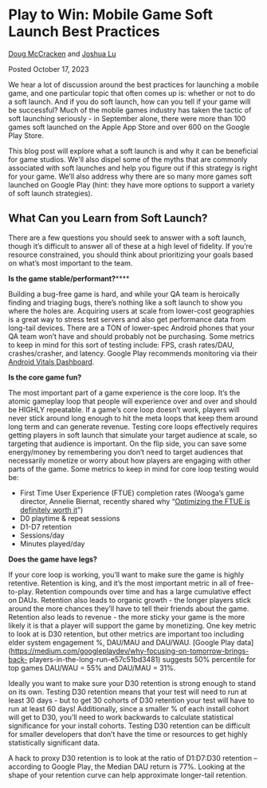 
# Play to Win: Mobile Game Soft Launch Best Practices

[Doug McCracken](https://a16z.com/author/doug-mccracken/) and [Joshua
Lu](https://a16z.com/author/joshua-lu/)

Posted October 17, 2023

We hear a lot of discussion around the best practices for launching a mobile
game, and one particular topic that often comes up is: whether or not to do a
soft launch. And if you do soft launch, how can you tell if your game will be
successful? Much of the mobile games industry has taken the tactic of soft
launching seriously - in September alone, there were more than 100 games soft
launched on the Apple App Store and over 600 on the Google Play Store.

This blog post will explore what a soft launch is and why it can be beneficial
for game studios. We'll also dispel some of the myths that are commonly
associated with soft launches and help you figure out if this strategy is
right for your game. We’ll also address why there are so many more games soft
launched on Google Play (hint: they have more options to support a variety of
soft launch strategies).

## **What Can you Learn from Soft Launch?**

There are a few questions you should seek to answer with a soft launch, though
it’s difficult to answer all of these at a high level of fidelity. If you’re
resource constrained, you should think about prioritizing your goals based on
what’s most important to the team.

**Is the game stable/performant?******

Building a bug-free game is hard, and while your QA team is heroically finding
and triaging bugs, there’s nothing like a soft launch to show you where the
holes are. Acquiring users at scale from lower-cost geographies is a great way
to stress test servers and also get performance data from long-tail devices.
There are a TON of lower-spec Android phones that your QA team won’t have and
should probably not be purchasing. Some metrics to keep in mind for this sort
of testing include: FPS, crash rates/DAU, crashes/crasher, and latency. Google
Play recommends monitoring via their [Android Vitals
Dashboard](https://play.google.com/console/about/vitals/).

**Is the core game fun?**

The most important part of a game experience is the core loop. It’s the atomic
gameplay loop that people will experience over and over and should be HIGHLY
repeatable. If a game’s core loop doesn’t work, players will never stick
around long enough to hit the meta loops that keep them around long term and
can generate revenue. Testing core loops effectively requires getting players
in soft launch that simulate your target audience at scale, so targeting that
audience is important. On the flip side, you can save some energy/money by
remembering you don’t need to target audiences that necessarily monetize or
worry about how players are engaging with other parts of the game. Some
metrics to keep in mind for core loop testing would be:

  * First Time User Experience (FTUE) completion rates (Wooga’s game director, Annelie Biernat, recently shared why “[Optimizing the FTUE is definitely worth it](https://www.deconstructoroffun.com/blog/2022/3/27/how-woogas-switchcraft-aced-the-soft-launch#:~:text=Optimizing%20the%20FTUE%20is%20definitely%20worth%20it)”) 
  * D0 playtime & repeat sessions 
  * D1-D7 retention
  * Sessions/day
  * Minutes played/day

**Does the game have legs?**

If your core loop is working, you’ll want to make sure the game is highly
retentive. Retention is king, and it’s the most important metric in all of
free-to-play. Retention compounds over time and has a large cumulative effect
on DAUs. Retention also leads to organic growth - the longer players stick
around the more chances they’ll have to tell their friends about the game.
Retention also leads to revenue - the more sticky your game is the more likely
it is that a player will support the game by monetizing. One key metric to
look at is D30 retention, but other metrics are important too including elder
system engagement %, DAU/MAU and DAU/WAU. [Google Play
data](https://medium.com/googleplaydev/why-focusing-on-tomorrow-brings-back-
players-in-the-long-run-e57c51bd3481) suggests 50% percentile for top games
DAU/WAU = 55% and DAU/MAU = 31%.

Ideally you want to make sure your D30 retention is strong enough to stand on
its own. Testing D30 retention means that your test will need to run at least
30 days - but to get 30 cohorts of D30 retention your test will have to run at
least 60 days! Additionally, since a smaller % of each install cohort will get
to D30, you’ll need to work backwards to calculate statistical significance
for your install cohorts. Testing D30 retention can be difficult for smaller
developers that don’t have the time or resources to get highly statistically
significant data.

A hack to proxy D30 retention is to look at the ratio of D1:D7:D30 retention –
according to Google Play, the Median DAU return is 77%. Looking at the shape
of your retention curve can help approximate longer-tail retention.
